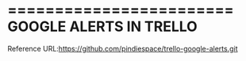 ========================
GOOGLE ALERTS IN TRELLO
========================

Reference URL:https://github.com/pindiespace/trello-google-alerts.git

